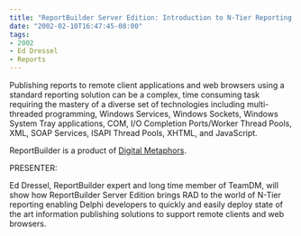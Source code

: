 ```yaml
---
title: "ReportBuilder Server Edition: Introduction to N-Tier Reporting Gone RAD"
date: "2002-02-10T16:47:45-08:00"
tags:
- 2002
- Ed Dressel
- Reports
---
```

Publishing reports to remote client applications and web browsers using a standard reporting solution can be a complex, time consuming task requiring the mastery of a diverse set of technologies including multi-threaded programming, Windows Services, Windows Sockets, Windows System Tray applications, COM, I/O Completion Ports/Worker Thread Pools, XML, SOAP Services, ISAPI Thread Pools, XHTML, and JavaScript. 

ReportBuilder is a product of [Digital Metaphors](http://www.digital-metaphors.com).

PRESENTER:

Ed Dressel, ReportBuilder expert and long time member of TeamDM, will show how ReportBuilder Server Edition brings RAD to the world of N-Tier reporting enabling Delphi developers to quickly and easily deploy state of the art information publishing solutions to support remote clients and web browsers.
